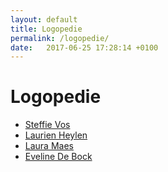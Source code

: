 ```yaml
---
layout: default
title: Logopedie
permalink: /logopedie/
date:   2017-06-25 17:28:14 +0100
---
```

# Logopedie

<ul>
	<li><a href="{{ site.baseurl }}/logopedie/steffie_vos.html">Steffie Vos</a></li> 
	<li><a href="{{ site.baseurl }}/logopedie/laurien_heylen.html">Laurien Heylen</a></li>
	<li><a href="{{ site.baseurl }}/logopedie/laura_maes.html">Laura Maes</a></li>
	<li><a href="{{ site.baseurl }}/logopedie/eveline_de_bock.html">Eveline De Bock</a></li>
</ul>
